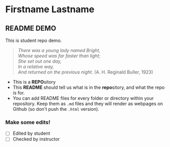 # Firstname Lastname

## README DEMO

This is student repo demo.

 > *There was a young lady named Bright,*  
 > *Whose speed was far faster than light;*  
 > *She set out one day,*  
 > *In a relative way,*  
 > *And returned on the previous night.* (A. H. Reginald Buller, 1923)

 - This is a **REPO**sitory
 - This **README** should tell us what is in the **repo**sitory, and what the repo is for.
 - You can add README files for every folder or directory within your repository. Keep them as `.md` files and they will render as webpages on Github (so don't push the `.html` version).

### Make some edits!

- [ ] Edited by student
- [ ] Checked by instructor